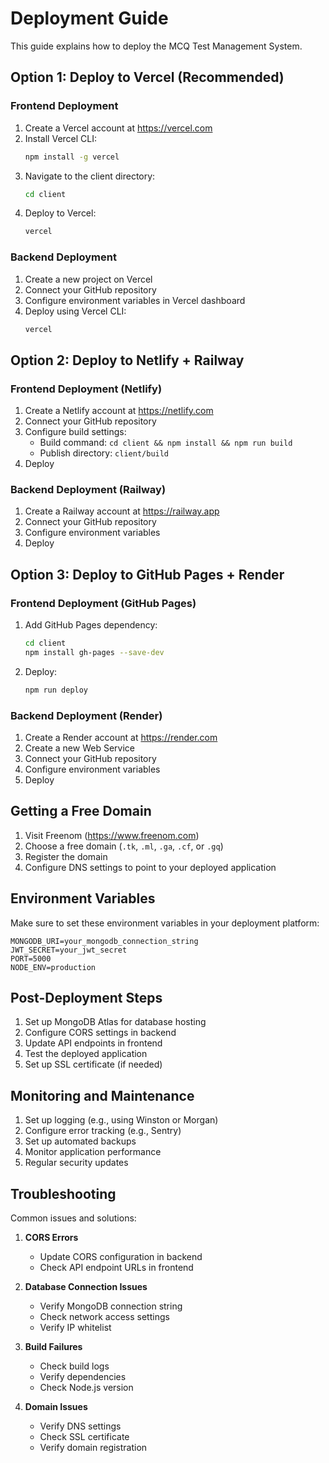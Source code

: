 # Deployment Guide

This guide explains how to deploy the MCQ Test Management System.

## Option 1: Deploy to Vercel (Recommended)

### Frontend Deployment
1. Create a Vercel account at https://vercel.com
2. Install Vercel CLI:
   ```bash
   npm install -g vercel
   ```
3. Navigate to the client directory:
   ```bash
   cd client
   ```
4. Deploy to Vercel:
   ```bash
   vercel
   ```

### Backend Deployment
1. Create a new project on Vercel
2. Connect your GitHub repository
3. Configure environment variables in Vercel dashboard
4. Deploy using Vercel CLI:
   ```bash
   vercel
   ```

## Option 2: Deploy to Netlify + Railway

### Frontend Deployment (Netlify)
1. Create a Netlify account at https://netlify.com
2. Connect your GitHub repository
3. Configure build settings:
   - Build command: `cd client && npm install && npm run build`
   - Publish directory: `client/build`
4. Deploy

### Backend Deployment (Railway)
1. Create a Railway account at https://railway.app
2. Connect your GitHub repository
3. Configure environment variables
4. Deploy

## Option 3: Deploy to GitHub Pages + Render

### Frontend Deployment (GitHub Pages)
1. Add GitHub Pages dependency:
   ```bash
   cd client
   npm install gh-pages --save-dev
   ```
2. Deploy:
   ```bash
   npm run deploy
   ```

### Backend Deployment (Render)
1. Create a Render account at https://render.com
2. Create a new Web Service
3. Connect your GitHub repository
4. Configure environment variables
5. Deploy

## Getting a Free Domain

1. Visit Freenom (https://www.freenom.com)
2. Choose a free domain (`.tk`, `.ml`, `.ga`, `.cf`, or `.gq`)
3. Register the domain
4. Configure DNS settings to point to your deployed application

## Environment Variables

Make sure to set these environment variables in your deployment platform:

```env
MONGODB_URI=your_mongodb_connection_string
JWT_SECRET=your_jwt_secret
PORT=5000
NODE_ENV=production
```

## Post-Deployment Steps

1. Set up MongoDB Atlas for database hosting
2. Configure CORS settings in backend
3. Update API endpoints in frontend
4. Test the deployed application
5. Set up SSL certificate (if needed)

## Monitoring and Maintenance

1. Set up logging (e.g., using Winston or Morgan)
2. Configure error tracking (e.g., Sentry)
3. Set up automated backups
4. Monitor application performance
5. Regular security updates

## Troubleshooting

Common issues and solutions:

1. **CORS Errors**
   - Update CORS configuration in backend
   - Check API endpoint URLs in frontend

2. **Database Connection Issues**
   - Verify MongoDB connection string
   - Check network access settings
   - Verify IP whitelist

3. **Build Failures**
   - Check build logs
   - Verify dependencies
   - Check Node.js version

4. **Domain Issues**
   - Verify DNS settings
   - Check SSL certificate
   - Verify domain registration 